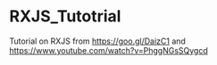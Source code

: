 # RXJS_Tutotrial

Tutorial on RXJS from https://goo.gl/DaizC1 and https://www.youtube.com/watch?v=PhggNGsSQygcd 
